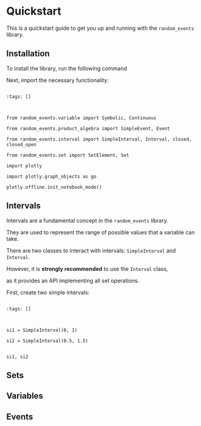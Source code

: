 # Quickstart
This is a quickstart guide to get you up and running with the `random_events` library.

## Installation

To install the library, run the following command


Next, import the necessary functionality:

```{code-cell} ipython3

:tags: []



from random_events.variable import Symbolic, Continuous

from random_events.product_algebra import SimpleEvent, Event

from random_events.interval import SimpleInterval, Interval, closed, closed_open

from random_events.set import SetElement, Set

import plotly

import plotly.graph_objects as go

plotly.offline.init_notebook_mode()

```


## Intervals


Intervals are a fundamental concept in the `random_events` library. 

They are used to represent the range of possible values that a variable can take. 

There are two classes to interact with intervals: `SimpleInterval` and `Interval`.

However, it is **strongly recommended** to use the `Interval` class,

as it provides an API implementing all set operations.


First, create two simple intervals:


```{code-cell} ipython3

:tags: []



si1 = SimpleInterval(0, 1)

si2 = SimpleInterval(0.5, 1.5)


si1, si2

```



## Sets

## Variables

## Events